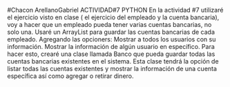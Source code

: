 #Chacon ArellanoGabriel ACTIVIDAD#7 PYTHON En la actividad #7 utilizaré el ejercicio visto en clase ( el ejercicio del empleado y la cuenta bancaria), voy a hacer que un empleado pueda tener varias cuentas bancarias, no solo una. Usaré un ArrayList para guardar las cuentas bancarias de cada empleado. Agregando las opcioners: Mostrar a todos los usuarios con su información. Mostrar la información de algún usuario en específico. Para hacer esto, crearé una clase llamada Banco que pueda guardar todas las cuentas bancarias existentes en el sistema. Esta clase tendrá la opción de listar todas las cuentas existentes y mostrar la información de una cuenta específica así como agregar o retirar dinero.